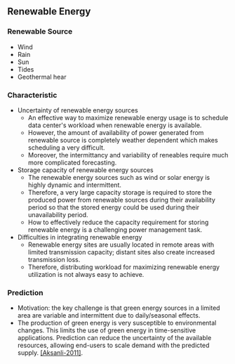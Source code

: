 ## Renewable Energy

### Renewable Source
- Wind
- Rain
- Sun
- Tides
- Geothermal hear

### Characteristic
- Uncertainty of renewable energy sources
    - An effective way to maximize renewable energy usage is to schedule data center's workload when renewable energy is available.
    - However, the amount of availability of power generated from renewable source is completely weather dependent which makes scheduling a very difficult. 
    - Moreover, the intermittancy and variability of reneables require much more complicated forecasting.
- Storage capacity of renewable energy sources
    - The renewable energy sources such as wind or solar energy is highly dynamic and intermittent.
    - Therefore, a very large capacity storage is required to store the produced power from renewable sources during their availability period so that the stored energy could be used during their unavailability period.
    - How to effectively reduce the capacity requirement for storing renewable energy is a challenging power management task.
- Difficulties in integrating renewable energy
    - Renewable energy sites are usually located in remote areas with limited transmission capacity; distant sites also create increased transmission loss.
    - Therefore, distributing workload for maximizing renewable energy utilization is not always easy to achieve.
 
### Prediction
- Motivation: the key challenge is that green energy sources in a limited area are variable and intermittent due to daily/seasonal effects.
- The production of green energy is very susceptible to environmental changes. This limits the use of green energy in time-sensitive applications. Prediction can reduce the uncertainty of the available resources, allowing end-users to scale demand with the predicted supply. [[Aksanli-2011]](papers/AksanliVZR11_mixed-batch-service.md).
